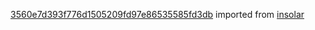 [3560e7d393f776d1505209fd97e86535585fd3db](https://github.com/insolar/insolar/commit/3560e7d393f776d1505209fd97e86535585fd3db) imported from [insolar](https://github.com/insolar/insolar)

